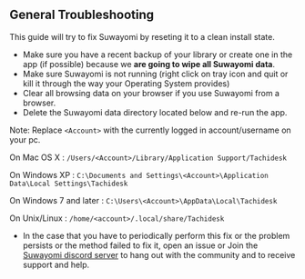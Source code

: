 ## General Troubleshooting
This guide will try to fix Suwayomi by reseting it to a clean install state.

- Make sure you have a recent backup of your library or create one in the app (if possible) because we **are going to wipe all Suwayomi data**.
- Make sure Suwayomi is not running (right click on tray icon and quit or kill it through the way your Operating System provides)
- Clear all browsing data on your browser if you use Suwayomi from a browser.
- Delete the Suwayomi data directory located below and re-run the app.

Note: Replace `<Account>` with the currently logged in account/username on your pc.

On Mac OS X : `/Users/<Account>/Library/Application Support/Tachidesk`

On Windows XP : `C:\Documents and Settings\<Account>\Application Data\Local Settings\Tachidesk`

On Windows 7 and later : `C:\Users\<Account>\AppData\Local\Tachidesk`

On Unix/Linux : `/home/<account>/.local/share/Tachidesk`

- In the case that you have to periodically perform this fix or the problem persists or the method failed to fix it, open an issue or Join the [Suwayomi discord server](https://discord.gg/DDZdqZWaHA) to hang out with the community and to receive support and help.
